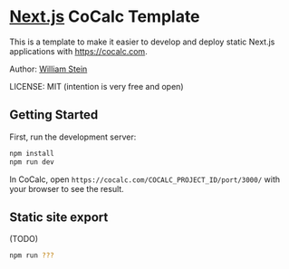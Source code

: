 # [Next.js](https://nextjs.org/) CoCalc Template

This is a template to make it easier to develop and deploy static Next.js applications with https://cocalc.com.

Author: [William Stein](https://wstein.org)

LICENSE: MIT (intention is very free and open)

## Getting Started

First, run the development server:

```sh
npm install
npm run dev
```

In CoCalc, open  `https://cocalc.com/COCALC_PROJECT_ID/port/3000/` with your browser to see the result.

## Static site export

(TODO)

```sh
npm run ???
```
